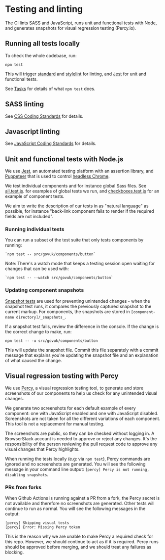 # Testing and linting

The CI lints SASS and JavaScript, runs unit and functional tests with Node, and generates snapshots for visual regression testing (Percy.io).

## Running all tests locally

To check the whole codebase, run:

```
npm test
```

This will trigger [standard](https://github.com/standard/standard) and [stylelint](https://github.com/stylelint/stylelint) for linting, and [Jest](https://github.com/facebook/jest) for unit and functional tests.

See [Tasks](tasks.md) for details of what `npm test` does.

## SASS linting

See [CSS Coding Standards](/docs/contributing/coding-standards/css.md#linting) for details.

## Javascript linting

See [JavaScript Coding Standards](/docs/contributing/coding-standards/js.md#formatting-and-linting) for details.

## Unit and functional tests with Node.js

We use [Jest](https://jestjs.io/), an automated testing platform with an assertion library, and [Puppeteer](https://pptr.dev/) that is used to control [headless Chrome](https://developers.google.com/web/updates/2017/04/headless-chrome).

We test individual components and for instance global Sass files. See [all.test.js](../../src/govuk/all.test.js). for examples of global tests we run, and  [checkboxes.test.js](../../src/govuk/components/checkboxes/checkboxes.test.js) for an example of component tests.

We aim to write the description of our tests in as "natural language" as possible, for instance "back-link component fails to render if the required fields are not included".

### Running individual tests
You can run a subset of the test suite that only tests components by running:

    `npm test -- src/govuk/components/button`

Note: There's a watch mode that keeps a testing session open waiting for changes that can be used with:

    `npm test -- --watch src/govuk/components/button`

### Updating component snapshots
[Snapshot tests](https://facebook.github.io/jest/docs/en/snapshot-testing.html) are used for preventing unintended changes - when the snapshot test runs, it  compares the previously captured snapshot to the current markup. For components, the snapshots are stored in `[component-name directory]/_snapshots_`.

If a snapshot test fails, review the difference in the console. If the change is the correct change to make, run:

`npm test -- -u src/govuk/components/button`

This will update the snapshot file. Commit this file separately with a commit message that explains you're updating the snapshot file and an explanation of what caused the change.

## Visual regression testing with Percy

We use [Percy](https://percy.io/), a visual regression testing tool, to generate and store screenshots of our components to help us check for any unintended visual changes.

We generate two screenshots for each default example of every component: one with JavaScript enabled and one with JavaScript disabled. Screenshots are not taken for all the different variations of each component. This tool is not a replacement for manual testing.

The screenshots are public, so they can be checked without logging in. A BrowserStack account is needed to approve or reject any changes. It's the responsibility of the person reviewing the pull request code to approve any visual changes that Percy highlights.

When running the tests locally (e.g: via `npm test`), Percy commands are ignored and no screenshots are generated. You will see the following message in your command line output: `[percy] Percy is not running, disabling snapshots`.

### PRs from forks
When Github Actions is running against a PR from a fork, the Percy secret is not available and therefore no screenshots are generated. Other tests will continue to run as normal. You will see the following messages in the output:

```
[percy] Skipping visual tests
[percy] Error: Missing Percy token
```

This is the reason why we are unable to make Percy a required check for this repo. However, we should continue to act as if it is required. Percy runs should be approved before merging, and we should treat any failures as blocking.
